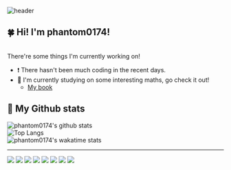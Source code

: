 ![header](https://capsule-render.vercel.app/api?type=soft&color=timeGradient&height=200&section=header&text=Phantom's%20profile%20(=^-ω-^=)&fontSize=60&fontAlignY=50&animation=twinkling)

## :four_leaf_clover: Hi! I'm phantom0174!
<br>
There're some things I'm currently working on!

* :exclamation: There hasn't been much coding in the recent days.
* :sparkling_heart: I'm currently studying on some interesting maths, go check it out!
  * [My book](https://hackmd.io/@Quantum-GrAyee/r1hZJ9gQO)

## :scroll: My Github stats

![phantom0174's github stats](https://github-readme-stats.vercel.app/api?username=phantom0174&count_private=true&show_icons=true&theme=tokyonight)
<br>
![Top Langs](https://github-readme-stats.vercel.app/api/top-langs/?username=phantom0174&theme=tokyonight&hide=jupyter%20notebook)
<br>
![phantom0174's wakatime stats](https://github-readme-stats.vercel.app/api/wakatime?username=phantom0174&theme=tokyonight)
<br>

---

![](https://icongr.am/devicon/python-original.svg?size=40)
![](https://icongr.am/devicon/atom-original.svg?size=40)
![](https://icongr.am/devicon/c-original.svg?size=40)
![](https://icongr.am/devicon/cplusplus-original.svg?size=40)
![](https://icongr.am/devicon/mongodb-original-wordmark.svg?size=40)
![](https://icongr.am/devicon/pycharm-original.svg?size=40)
![](https://icongr.am/simple/anaconda.svg?size=40&color=35d047)
![](https://icongr.am/simple/codefactor.svg?size=40&color=56f068)
